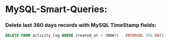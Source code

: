# MySQL-Smart-Queries:

### Delete last 360 days records with MySQL TimeStamp fields:
```sql
DELETE FROM activity_log WHERE created_at > (NOW() - INTERVAL 360 DAY);
```
